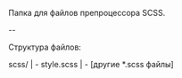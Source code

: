 Папка для файлов препроцессора SCSS.

--

Структура файлов:

scss/
| - style.scss
| - [другие *.scss файлы]
